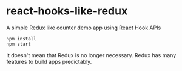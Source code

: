 # react-hooks-like-redux

A simple Redux like counter demo app using React Hook APIs

```
npm install
npm start
```

It doesn't mean that Redux is no longer necessary.
Redux has many features to build apps predictably.
